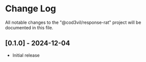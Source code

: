 # Change Log

All notable changes to the "@cod3vil/response-rat" project will be documented in this file.

## [0.1.0] - 2024-12-04

-   Initial release
